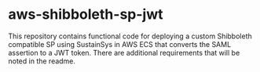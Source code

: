 # aws-shibboleth-sp-jwt
This repository contains functional code for deploying a custom Shibboleth compatible SP using SustainSys in AWS ECS that converts the SAML assertion to a JWT token. There are additional requirements that will be noted in the readme.
